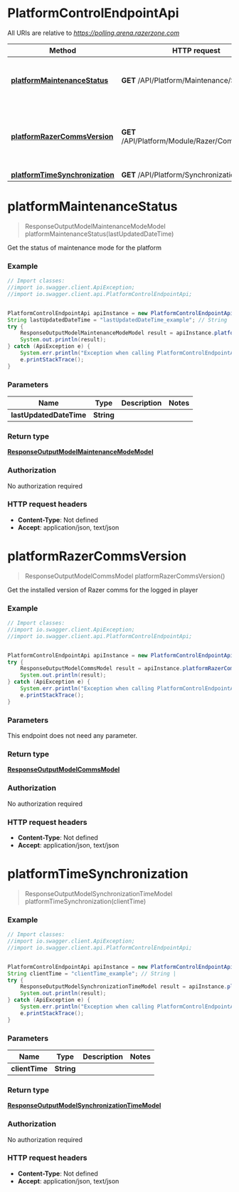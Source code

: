 # PlatformControlEndpointApi

All URIs are relative to *https://polling.arena.razerzone.com*

Method | HTTP request | Description
------------- | ------------- | -------------
[**platformMaintenanceStatus**](PlatformControlEndpointApi.md#platformMaintenanceStatus) | **GET** /API/Platform/Maintenance/Status | Get the status of maintenance mode for the platform
[**platformRazerCommsVersion**](PlatformControlEndpointApi.md#platformRazerCommsVersion) | **GET** /API/Platform/Module/Razer/Comms/Version | Get the installed version of Razer comms for the logged in player
[**platformTimeSynchronization**](PlatformControlEndpointApi.md#platformTimeSynchronization) | **GET** /API/Platform/Synchronization/Time | 


<a name="platformMaintenanceStatus"></a>
# **platformMaintenanceStatus**
> ResponseOutputModelMaintenanceModeModel platformMaintenanceStatus(lastUpdatedDateTime)

Get the status of maintenance mode for the platform

### Example
```java
// Import classes:
//import io.swagger.client.ApiException;
//import io.swagger.client.api.PlatformControlEndpointApi;


PlatformControlEndpointApi apiInstance = new PlatformControlEndpointApi();
String lastUpdatedDateTime = "lastUpdatedDateTime_example"; // String | 
try {
    ResponseOutputModelMaintenanceModeModel result = apiInstance.platformMaintenanceStatus(lastUpdatedDateTime);
    System.out.println(result);
} catch (ApiException e) {
    System.err.println("Exception when calling PlatformControlEndpointApi#platformMaintenanceStatus");
    e.printStackTrace();
}
```

### Parameters

Name | Type | Description  | Notes
------------- | ------------- | ------------- | -------------
 **lastUpdatedDateTime** | **String**|  |

### Return type

[**ResponseOutputModelMaintenanceModeModel**](ResponseOutputModelMaintenanceModeModel.md)

### Authorization

No authorization required

### HTTP request headers

 - **Content-Type**: Not defined
 - **Accept**: application/json, text/json

<a name="platformRazerCommsVersion"></a>
# **platformRazerCommsVersion**
> ResponseOutputModelCommsModel platformRazerCommsVersion()

Get the installed version of Razer comms for the logged in player

### Example
```java
// Import classes:
//import io.swagger.client.ApiException;
//import io.swagger.client.api.PlatformControlEndpointApi;


PlatformControlEndpointApi apiInstance = new PlatformControlEndpointApi();
try {
    ResponseOutputModelCommsModel result = apiInstance.platformRazerCommsVersion();
    System.out.println(result);
} catch (ApiException e) {
    System.err.println("Exception when calling PlatformControlEndpointApi#platformRazerCommsVersion");
    e.printStackTrace();
}
```

### Parameters
This endpoint does not need any parameter.

### Return type

[**ResponseOutputModelCommsModel**](ResponseOutputModelCommsModel.md)

### Authorization

No authorization required

### HTTP request headers

 - **Content-Type**: Not defined
 - **Accept**: application/json, text/json

<a name="platformTimeSynchronization"></a>
# **platformTimeSynchronization**
> ResponseOutputModelSynchronizationTimeModel platformTimeSynchronization(clientTime)



### Example
```java
// Import classes:
//import io.swagger.client.ApiException;
//import io.swagger.client.api.PlatformControlEndpointApi;


PlatformControlEndpointApi apiInstance = new PlatformControlEndpointApi();
String clientTime = "clientTime_example"; // String | 
try {
    ResponseOutputModelSynchronizationTimeModel result = apiInstance.platformTimeSynchronization(clientTime);
    System.out.println(result);
} catch (ApiException e) {
    System.err.println("Exception when calling PlatformControlEndpointApi#platformTimeSynchronization");
    e.printStackTrace();
}
```

### Parameters

Name | Type | Description  | Notes
------------- | ------------- | ------------- | -------------
 **clientTime** | **String**|  |

### Return type

[**ResponseOutputModelSynchronizationTimeModel**](ResponseOutputModelSynchronizationTimeModel.md)

### Authorization

No authorization required

### HTTP request headers

 - **Content-Type**: Not defined
 - **Accept**: application/json, text/json

